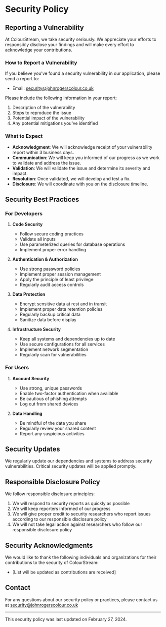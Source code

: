 # Security Policy

## Reporting a Vulnerability

At ColourStream, we take security seriously. We appreciate your efforts to responsibly disclose your findings and will make every effort to acknowledge your contributions.

### How to Report a Vulnerability

If you believe you've found a security vulnerability in our application, please send a report to:

- Email: security@johnrogerscolour.co.uk


Please include the following information in your report:

1. Description of the vulnerability
2. Steps to reproduce the issue
3. Potential impact of the vulnerability
4. Any potential mitigations you've identified

### What to Expect

- **Acknowledgment**: We will acknowledge receipt of your vulnerability report within 3 business days.
- **Communication**: We will keep you informed of our progress as we work to validate and address the issue.
- **Validation**: We will validate the issue and determine its severity and impact.
- **Resolution**: Once validated, we will develop and test a fix.
- **Disclosure**: We will coordinate with you on the disclosure timeline.

## Security Best Practices

### For Developers

1. **Code Security**
   - Follow secure coding practices
   - Validate all inputs
   - Use parameterized queries for database operations
   - Implement proper error handling

2. **Authentication & Authorization**
   - Use strong password policies
   - Implement proper session management
   - Apply the principle of least privilege
   - Regularly audit access controls

3. **Data Protection**
   - Encrypt sensitive data at rest and in transit
   - Implement proper data retention policies
   - Regularly backup critical data
   - Sanitize data before display

4. **Infrastructure Security**
   - Keep all systems and dependencies up to date
   - Use secure configurations for all services
   - Implement network segmentation
   - Regularly scan for vulnerabilities

### For Users

1. **Account Security**
   - Use strong, unique passwords
   - Enable two-factor authentication when available
   - Be cautious of phishing attempts
   - Log out from shared devices

2. **Data Handling**
   - Be mindful of the data you share
   - Regularly review your shared content
   - Report any suspicious activities

## Security Updates

We regularly update our dependencies and systems to address security vulnerabilities. Critical security updates will be applied promptly.

## Responsible Disclosure Policy

We follow responsible disclosure principles:

1. We will respond to security reports as quickly as possible
2. We will keep reporters informed of our progress
3. We will give proper credit to security researchers who report issues according to our responsible disclosure policy
4. We will not take legal action against researchers who follow our responsible disclosure policy

## Security Acknowledgments

We would like to thank the following individuals and organizations for their contributions to the security of ColourStream:

- [List will be updated as contributions are received]

## Contact

For any questions about our security policy or practices, please contact us at security@johnrogerscolour.co.uk

---

This security policy was last updated on February 27, 2024. 